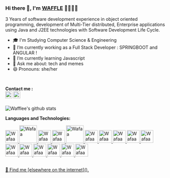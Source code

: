 
### Hi there 👋, I'm [WAFFLE](https://github.com/WaffIee) 👩‍💻🇲🇦

3 Years of software development experience in object oriented programming, development of Multi-Tier distributed, Enterprise applications using Java and J2EE technologies with Software Development Life Cycle. 

- 🎓 I'm Studying Computer Science & Engineering 
- 🔭 I’m currently working as a Full Stack Developer : SPRINGBOOT and ANGULAR !
- 🌱 I’m currently learning Javascript
- 💬 Ask me about: tech and memes
- 😄 Pronouns: she/her

<br/>
<!-- 
<a href="https://www.linkedin.com/in/bajjoukwafaa/">
  <img align="left" alt="Wafaa's Linkedin" width="22px" src="https://cdn.jsdelivr.net/npm/simple-icons@v3/icons/linkedin.svg" />
</a>

<a href="">
  <img align="left" alt="Wafaa's Telegram" width="22px" src="https://cdn.jsdelivr.net/npm/simple-icons@v3/icons/telegram.svg" />
</a>
-->

**Contact me :** 
<br/>
<a href="https://github.com/WaffIee">
  <img align="left" alt="Wafaa Twitter" width="22px" src="https://img.icons8.com/fluency/48/000000/twitter.png" />
</a>
<a href="mailto:bajjouk.wafaa.12@gmail.com">
  <img align="left" alt="Wafaa's Email" width="22px" src="https://img.icons8.com/color/48/000000/gmail-new.png"/>
</a>
 

<br />

![WaffIee's github stats](https://github-readme-stats.vercel.app/api?username=WaffIee)


**Languages and Technologies:**
<br/>
<p float="left">
 <a href="https://www.java.com/">
<img alt="Wafaa" src="https://devstickers.com/assets/img/pro/7kaq.png" width="40">
 </a>
  
   <a href="https://spring.io/projects/spring-boot">
<img alt="Wafaa" src="https://e4developer.com/wp-content/uploads/2018/01/spring-boot.png" width="55">
 </a>
  

 <a href="https://www.android.com/">
<img alt="Wafaa" src="https://devstickers.com/assets/img/pro/zl8i.png" width="40">
 </a>
 <a href="https://angular.io">
<img alt="Wafaa" src="https://upload.wikimedia.org/wikipedia/commons/thumb/c/cf/Angular_full_color_logo.svg/2048px-Angular_full_color_logo.svg.png" width="40">
 </a>
   <a href="https://www.php.net">
<img alt="Wafaa" src="https://prabidhilabs.com/wp-content/uploads/2018/06/php-e8c6425acd65e1cbc012639ad25598c7.png" width="55">
 </a>
 <a href="https://en.wikipedia.org/wiki/HTML">
<img alt="Wafaa" src="https://devstickers.com/assets/img/pro/iqm9.png" width="40">
 </a>
 <a href="https://en.wikipedia.org/wiki/CCS3">
<img alt="Wafaa" src="https://devstickers.com/assets/img/pro/8pnd.png" width="40">
  </a>
 <a href="https://en.wikipedia.org/wiki/JavaScript">
<img alt="Wafaa" src="https://devstickers.com/assets/img/pro/i4eg.png" width="40">
  </a>
 <a href="https://reactjs.org/">
<img alt="Wafaa" src="https://devstickers.com/assets/img/pro/z392.png" width="40">
  </a>
 <a href="https://nodejs.org/en/">
<img alt="Wafaa" src="https://devstickers.com/assets/img/pro/iuw5.png" width="40">
  </a>
 <a href="https://www.typescriptlang.org">
<img alt="Wafaa" src="https://devstickers.com/assets/img/pro/tzgi.png" width="40">
  </a>
 <a href="https://kotlinlang.org/">
<img alt="Wafaa" src="https://devstickers.com/assets/img/pro/g2sh.png" width="40">
  </a>
   <a href="https://en.wikipedia.org/wiki/CPP">
<img alt="Wafaa" src="https://upload.wikimedia.org/wikipedia/commons/thumb/1/18/ISO_C%2B%2B_Logo.svg/306px-ISO_C%2B%2B_Logo.svg.png" width="40">
  </a>
<!--  <a href="https://git-scm.com/">
<img alt="Wafaa" src="https://devstickers.com/assets/img/pro/apiv.png" width="40">
  </a> -->
 <a href="https://code.visualstudio.com/">
<img alt="Wafaa" src="https://devstickers.com/assets/img/pro/saxu.png" width="40">
  </a>


<a href="https://www.adobe.com/products/photoshop.html">
<img alt="Wafaa" src="https://devstickers.com/assets/img/pro/k176.png" width="40">
  </a>
 <a href="https://www.adobe.com/products/illustrator.html">
<img alt="Wafaa" src="https://devstickers.com/assets/img/pro/y4b0.png" width="40">
  </a>
</p>

##
<a href="https://wafflle.netlify.app">
💬 Find me [elsewhere on the internet]().</a>
